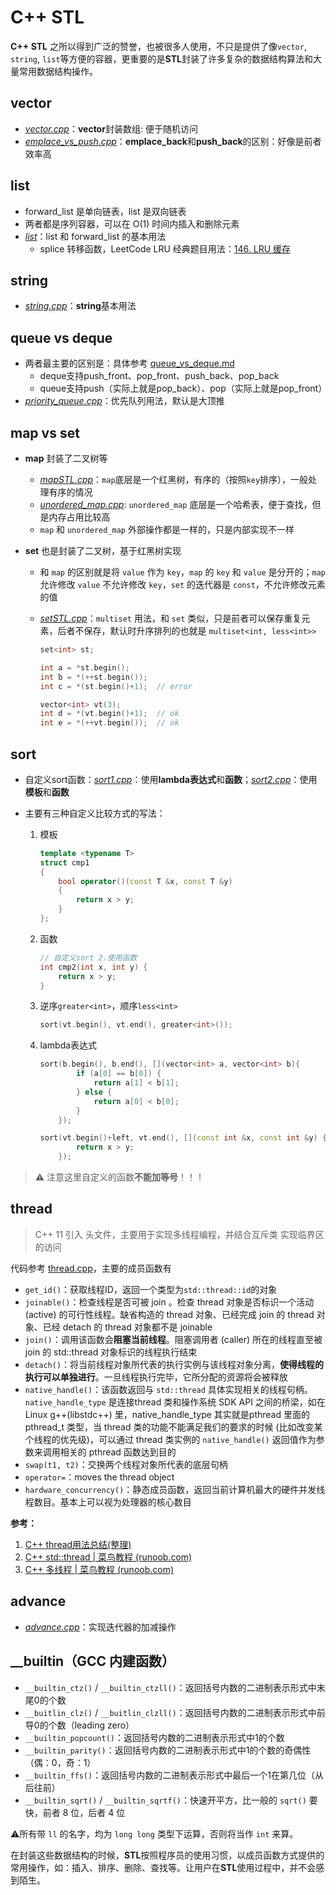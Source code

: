 # C++ STL
**C++ STL** 之所以得到广泛的赞誉，也被很多人使用，不只是提供了像`vector`, `string`, `list`等方便的容器，更重要的是**STL**封装了许多复杂的数据结构算法和大量常用数据结构操作。



## vector

- [*vector.cpp*](./vector.cpp)：**vector**封装数组: 便于随机访问
- [*emplace_vs_push.cpp*](./emplace_vs_push.cpp)：**emplace_back**和**push_back**的区别：好像是前者效率高



## list

- forward_list 是单向链表，list 是双向链表
- 两者都是序列容器，可以在 O(1) 时间内插入和删除元素
- *[list](./list.cpp)*：list 和 forward_list 的基本用法
  - splice 转移函数，LeetCode LRU 经典题目用法：[146. LRU 缓存](https://leetcode.cn/problems/lru-cache/)



## string

- *[string.cpp](./string.cpp)*：**string**基本用法



## queue vs deque

- 两者最主要的区别是：具体参考 [queue_vs_deque.md](queue_vs_deque.md)
  - deque支持push_front、pop_front、push_back、pop_back
  - queue支持push（实际上就是pop_back）、pop（实际上就是pop_front）
- *[priority_queue.cpp](./priority_queue.cpp)*：优先队列用法，默认是大顶推



## map vs set

- **map** 封装了二叉树等 
  
    - *[mapSTL.cpp](./mapSTL.cpp)*：`map`底层是一个红黑树，有序的（按照`key`排序），一般处理有序的情况
    - *[unordered_map.cpp](./unordered_map.cpp)*: `unordered_map` 底层是一个哈希表，便于查找，但是内存占用比较高
    - `map` 和 `unordered_map` 外部操作都是一样的，只是内部实现不一样
    
- **set** 也是封装了二叉树，基于红黑树实现
  
    - 和 `map` 的区别就是将 `value` 作为 `key`，`map` 的 `key` 和 `value` 是分开的；`map`允许修改 `value` 不允许修改 `key`，`set` 的迭代器是 `const`，不允许修改元素的值
    
    - *[setSTL.cpp](./setSTL.cpp)*：`multiset` 用法，和 `set` 类似，只是前者可以保存重复元素，后者不保存，默认时升序排列的也就是 `multiset<int, less<int>>`
    
      ```cpp
      set<int> st;
      
      int a = *st.begin();
      int b = *(++st.begin());
      int c = *(st.begin()+1); 	// error 
      
      vector<int> vt(3);
      int d = *(vt.begin()+1);	// ok
      int e = *(++vt.begin());	// ok
      ```



## sort

- 自定义sort函数：*[sort1.cpp](./sort1.cpp)*：使用**lambda表达式**和**函数**；*[sort2.cpp](./sort2.cpp)*：使用**模板**和**函数**

- 主要有三种自定义比较方式的写法：

    1. 模板

       ```cpp
       template <typename T>
       struct cmp1
       {
           bool operator()(const T &x, const T &y)
           {
               return x > y;
           }
       };
       ```

    2. 函数

       ```cpp
       // 自定义sort 2.使用函数
       int cmp2(int x, int y) {
           return x > y;
       }
       ```

    3. 逆序`greater<int>`，顺序`less<int>`

       ```cpp
       sort(vt.begin(), vt.end(), greater<int>());
       ```

    4. lambda表达式

       ```cpp
       sort(b.begin(), b.end(), [](vector<int> a, vector<int> b){
               if (a[0] == b[0]) {
                   return a[1] < b[1];
               } else {
                   return a[0] < b[0];
               }
           });
       
       sort(vt.begin()+left, vt.end(), [](const int &x, const int &y) {
               return x > y;
           });
       ```

> :warning: 注意这里自定义的函数**不能加等号**！！！



## thread

> C++ 11 引入 <thread> 头文件，主要用于实现多线程编程，并结合互斥类 <mutex> 实现临界区的访问

代码参考 [thread.cpp](./thread.cpp)，主要的成员函数有

- `get_id()`：获取线程ID，返回一个类型为`std::thread::id`的对象
- `joinable()`：检查线程是否可被 join 。检查 thread 对象是否标识一个活动 (active) 的可行性线程。缺省构造的 thread 对象、已经完成 join 的 thread 对象、已经 detach 的 thread 对象都不是 joinable
- `join()`：调用该函数会**阻塞当前线程**。阻塞调用者 (caller) 所在的线程直至被 join 的 std::thread 对象标识的线程执行结束
- `detach()`：将当前线程对象所代表的执行实例与该线程对象分离，**使得线程的执行可以单独进行**。一旦线程执行完毕，它所分配的资源将会被释放
- `native_handle()`：该函数返回与 `std::thread` 具体实现相关的线程句柄。`native_handle_type` 是连接thread 类和操作系统 SDK API 之间的桥梁，如在 Linux g++(libstdc++) 里，native_handle_type 其实就是pthread 里面的 pthread_t 类型，当 thread 类的功能不能满足我们的要求的时候 (比如改变某个线程的优先级)，可以通过 thread 类实例的 `native_handle()` 返回值作为参数来调用相关的 pthread 函数达到目的
- `swap(t1, t2)`：交换两个线程对象所代表的底层句柄
- `operator=`：moves the thread object
- `hardware_concurrency()`：静态成员函数，返回当前计算机最大的硬件并发线程数目。基本上可以视为处理器的核心数目

**参考：**

1. [C++ thread用法总结(整理)](https://blog.csdn.net/sevenjoin/article/details/82187127)
2. [C++ std::thread | 菜鸟教程 (runoob.com)](https://www.runoob.com/w3cnote/cpp-std-thread.html)
3. [C++ 多线程 | 菜鸟教程 (runoob.com)](https://www.runoob.com/cplusplus/cpp-multithreading.html)



## advance

- *[advance.cpp](./advance.cpp)*：实现迭代器的加减操作



## __builtin（GCC 内建函数）

- `__builtin_ctz()` / `__builtin_ctzll()`：返回括号内数的二进制表示形式中末尾0的个数
- `__buitlin_clz()`  / `__buitlin_clzll()`：返回括号内数的二进制表示形式中前导0的个数（leading zero）
- `__builtin_popcount()`：返回括号内数的二进制表示形式中1的个数
- `__builtin_parity()`：返回括号内数的二进制表示形式中1的个数的奇偶性（偶：0，奇：1）
- `__builtin_ffs()`：返回括号内数的二进制表示形式中最后一个1在第几位（从后往前）
- `__builtin_sqrt()` / `__builtin_sqrtf()`：快速开平方，比一般的 `sqrt()` 要快，前者 8 位，后者 4 位

:warning:所有带 `ll` 的名字，均为 `long long` 类型下运算，否则将当作 `int` 来算。



在封装这些数据结构的时候，**STL**按照程序员的使用习惯，以成员函数方式提供的常用操作，如：插入、排序、删除、查找等。让用户在**STL**使用过程中，并不会感到陌生。

